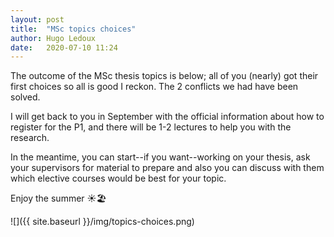 ```yaml
---
layout: post
title:  "MSc topics choices"
author: Hugo Ledoux
date:   2020-07-10 11:24
---
```


The outcome of the MSc thesis topics is below; all of you (nearly) got their first choices so all is good I reckon.
The 2 conflicts we had have been solved.

I will get back to you in September with the official information about how to register for the P1, and there will be 1-2 lectures to help you with the research.

In the meantime, you can start--if you want--working on your thesis, ask your supervisors for material to prepare and also you can discuss with them which elective courses would be best for your topic.

Enjoy the summer ☀️🏖

![]({{ site.baseurl }}/img/topics-choices.png)